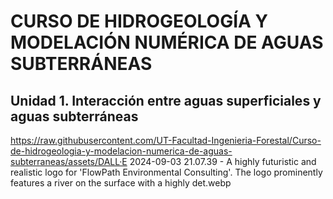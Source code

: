 # CURSO DE HIDROGEOLOGÍA Y MODELACIÓN NUMÉRICA DE AGUAS SUBTERRÁNEAS

## Unidad 1. Interacción entre aguas superficiales y aguas subterráneas

https://raw.githubusercontent.com/UT-Facultad-Ingenieria-Forestal/Curso-de-hidrogeologia-y-modelacion-numerica-de-aguas-subterraneas/assets/DALL·E 2024-09-03 21.07.39 - A highly futuristic and realistic logo for 'FlowPath Environmental Consulting'. The logo prominently features a river on the surface with a highly det.webp

